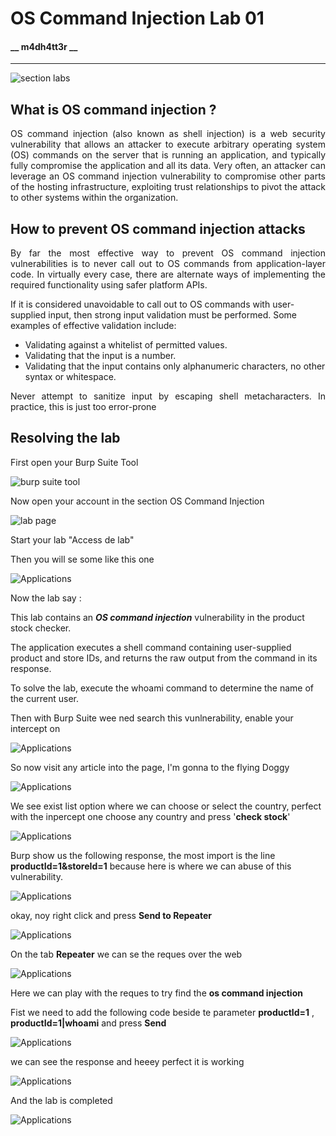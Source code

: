 # OS Command Injection Lab 01
#### __ __m4dh4tt3r__ __
---

![section labs](images/lab1.png)

## What is OS command injection ?

<p style="text-align: justify;">OS command injection (also known as shell injection) is a web security vulnerability that allows an attacker to execute arbitrary operating system (OS) commands on the server that is running an application, and typically fully compromise the application and all its data. Very often, an attacker can leverage an OS command injection vulnerability to compromise other parts of the hosting infrastructure, exploiting trust relationships to pivot the attack to other systems within the organization.</p>

## How to prevent OS command injection attacks

<p style="text-align: justify;"> By far the most effective way to prevent OS command injection vulnerabilities is to never call out to OS commands from application-layer code. In virtually every case, there are alternate ways of implementing the required functionality using safer platform APIs.</p>

If it is considered unavoidable to call out to OS commands with user-supplied input, then strong input validation must be performed. Some examples of effective validation include:

- Validating against a whitelist of permitted values.
- Validating that the input is a number.
- Validating that the input contains only alphanumeric characters, no other syntax or whitespace.

<p style="text-align: justify;">Never attempt to sanitize input by escaping shell metacharacters. In practice, this is just too error-prone </p>

## Resolving the lab

First open your Burp Suite Tool

![burp suite tool](images/burpSuitetool.png)

Now open your account in the section OS Command Injection

![lab page](images/lab1.png)

Start your lab "Access de lab"

Then you will se some like this one

![Applications](images/pagelab01.png)

Now the lab say :

This lab contains an *__OS command injection__* vulnerability in the product stock checker.

The application executes a shell command containing user-supplied product and store IDs, and returns the raw output from the command in its response.

To solve the lab, execute the whoami command to determine the name of the current user.

Then with Burp Suite wee ned search this vunlnerability, enable your intercept on

![Applications](images/intercepton.png)

So now visit any article into the page, I'm gonna to the flying Doggy

![Applications](images/doggyfly.png)

We see exist list option where we can choose or select the country, perfect with the inpercept one choose any country and press '__check stock__'

![Applications](images/press01.png)

Burp show us the following response, the most import is the line __productId=1&storeId=1__ because here is where we can abuse of this vulnerability.

![Applications](images/repsonse01.png)

okay, noy right click and press __Send to Repeater__

![Applications](images/repeater.png)

On the tab __Repeater__ we can se the reques over the web

![Applications](images/repeater00.png)

Here we can play with the reques to try find the __os command injection__

Fist we need to add the following code beside te parameter __productId=1__ , __productId=1|whoami__ and press __Send__

![Applications](images/repeater01.png)

we can see the response and heeey perfect it is working 

![Applications](images/repeater03.png)

And the lab is completed

![Applications](images/resolved.png)
